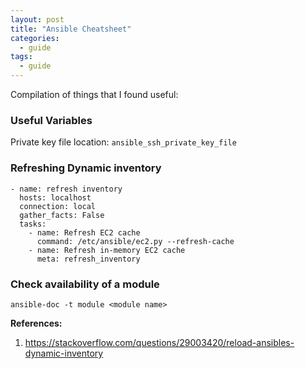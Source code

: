 ```yaml
---
layout: post
title: "Ansible Cheatsheet"
categories:
  - guide
tags:
  - guide
---
```


Compilation of things that I found useful:

### Useful Variables
Private key file location: `ansible_ssh_private_key_file`

### Refreshing Dynamic inventory
```
- name: refresh inventory
  hosts: localhost
  connection: local
  gather_facts: False
  tasks:
    - name: Refresh EC2 cache
      command: /etc/ansible/ec2.py --refresh-cache
    - name: Refresh in-memory EC2 cache
      meta: refresh_inventory
```
### Check availability of a module
``ansible-doc -t module <module name>``

**References:**

1. https://stackoverflow.com/questions/29003420/reload-ansibles-dynamic-inventory
